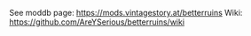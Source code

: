See moddb page: https://mods.vintagestory.at/betterruins
Wiki: https://github.com/AreYSerious/betterruins/wiki
